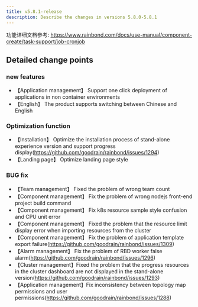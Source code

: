 ```yaml
---
title: v5.8.1-release
description: Describe the changes in versions 5.8.0-5.8.1
---
```


功能详细文档参考: https://www.rainbond.com/docs/use-manual/component-create/task-support/job-cronjob

## Detailed change points

### new features

- 【Application management】 Support one click deployment of applications in non container environments
- 【English】 The product supports switching between Chinese and English

### Optimization function

- 【Installation】 Optimize the installation process of stand-alone experience version and support progress display(https://github.com/goodrain/rainbond/issues/1294)
- 【Landing page】 Optimize landing page style

### BUG fix

- 【Team management】 Fixed the problem of wrong team count
- 【Component management】 Fix the problem of wrong nodejs front-end project build command
- 【Component management】 Fix k8s resource sample style confusion and CPU unit error
- 【Component management】 Fixed the problem that the resource limit display error when importing resources from the cluster
- 【Component management】 Fix the problem of application template export failure(https://github.com/goodrain/rainbond/issues/1309)
- 【Alarm management】 Fix the problem of RBD worker false alarm(https://github.com/goodrain/rainbond/issues/1296)
- 【Cluster management】Fixed the problem that the progress resources in the cluster dashboard are not displayed in the stand-alone version(https://github.com/goodrain/rainbond/issues/1293)
- 【Application management】Fix inconsistency between topology map permissions and user permissions(https://github.com/goodrain/rainbond/issues/1288)
